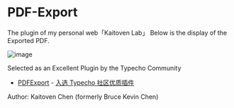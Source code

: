 # PDF-Export
The plugin of my personal web「Kaitoven Lab」
Below is the display of the Exported PDF.

![image](https://github.com/user-attachments/assets/7e540251-4bb5-4942-add8-52cdcc4b372a)


Selected as an Excellent Plugin by the Typecho Community

- [PDFExport](#pdfexport) - [入选 Typecho 社区优质插件](https://typecho.work/archives/PDFPreview.html)

Author: Kaitoven Chen (formerly Bruce Kevin Chen)
